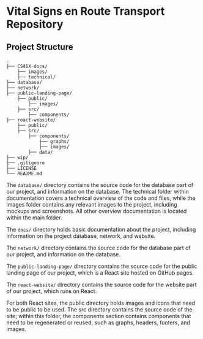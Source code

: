 # Vital Signs en Route Transport Repository

## Project Structure


```text
.
├── CS46X-docs/
    ├── images/
    ├── technical/
├── database/
├── network/
├── public-landing-page/
    ├── public/
        ├── images/
    ├── src/
        ├── components/
├── react-website/
    ├── public/
    ├── src/
        ├── components/
            ├── graphs/
            ├── images/
        ├── data/
├── wip/
├── .gitignore
├── LICENSE
└── README.md
```
The `database/` directory contains the source code for the database part of our project, and information on the database. The technical folder within documentation covers a technical overview of the code and files, while the images folder contains any relevant images to the project, including mockups and screenshots. All other overview documentation is located within the main folder.

The `docs/` directory holds basic documentation about the project, including information on the project database, network, and website.

The `network/` directory contains the source code for the database part of our project, and information on the database.

The `public-landing-page/` directory contains the source code for the public landing page of our project, which is a React site hosted on GitHub pages. 

The `react-website/` directory contains the source code for the website part of our project, which runs on React.

For both React sites, the public directory holds images and icons that need to be public to be used. The src directory contains the source code of the site; within this folder, the components section contains components that need to be regenerated or reused, such as graphs, headers, footers, and images.

